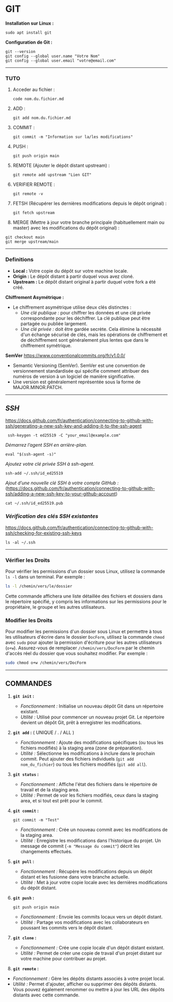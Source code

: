 # GIT

**Installation sur Linux :**
```
sudo apt install git
```

**Configuration de Git :**
```
git --version
git config --global user.name "Votre Nom"
git config --global user.email "votre@email.com"
```

***  

### TUTO

1. Acceder au fichier :
   ```
   code nom.du.fichier.md
   ```
3. ADD :
   ```
   git add nom.du.fichier.md
   ```
5. COMMIT :
   ```
   git commit -m "Information sur la/les modifications"
   ```
6. PUSH : 
   ```
   git push origin main
   ```
7. REMOTE (Ajouter le dépôt distant upstream) :
   ```
   git remote add upstream "Lien GIT"
   ```
8. VERIFIER REMOTE :
   ```
   git remote -v
   ```
9. FETSH (Récupérer les dernières modifications depuis le dépôt original) :
   ```
   git fetch upstream
   ```
10. MERGE (Mettre à jour votre branche principale (habituellement main ou master) avec les modifications du dépôt original) :
   ```
   git checkout main
   git merge upstream/main
   ```

***

### Definitions

- **Local :** Votre copie du dépôt sur votre machine locale.
- **Origin :** Le dépôt distant à partir duquel vous avez cloné.
- **Upstream :** Le dépôt distant original à partir duquel votre fork a été créé.

**Chiffrement Asymétrique :**
- Le chiffrement asymétrique utilise deux clés distinctes :
   - *Une clé publique :* pour chiffrer les données et une clé privée correspondante pour les déchiffrer. La clé publique peut être partagée ou publiée largement.
   - *Une clé privée :* doit être gardée secrète. Cela élimine la nécessité d'un échange sécurisé de clés, mais les opérations de chiffrement et de déchiffrement sont généralement plus lentes que dans le chiffrement symétrique.

**SemVer** https://www.conventionalcommits.org/fr/v1.0.0/
   - Semantic Versioning (SemVer). SemVer est une convention de versionnement standardisée qui spécifie comment attribuer des numéros de version à un logiciel de manière significative.
   - Une version est généralement représentée sous la forme de MAJOR.MINOR.PATCH.

***
## *SSH*
https://docs.github.com/fr/authentication/connecting-to-github-with-ssh/generating-a-new-ssh-key-and-adding-it-to-the-ssh-agent
```
 ssh-keygen -t ed25519 -C "your_email@example.com"
```

*Démarrez l’agent SSH en arrière-plan.*
```
eval "$(ssh-agent -s)"
```
*Ajoutez votre clé privée SSH à ssh-agent.*
```
ssh-add ~/.ssh/id_ed25519
```
*Ajout d’une nouvelle clé SSH à votre compte GitHub :*
(https://docs.github.com/fr/authentication/connecting-to-github-with-ssh/adding-a-new-ssh-key-to-your-github-account)
```
cat ~/.ssh/id_ed25519.pub
```
### *Vérification des clés SSH existantes*
https://docs.github.com/fr/authentication/connecting-to-github-with-ssh/checking-for-existing-ssh-keys
```
ls -al ~/.ssh
```

***

### Vérifier les Droits

Pour vérifier les permissions d'un dossier sous Linux, utilisez la commande `ls -l` dans un terminal. Par exemple :

```bash
ls -l /chemin/vers/le/dossier
```

Cette commande affichera une liste détaillée des fichiers et dossiers dans le répertoire spécifié, y compris les informations sur les permissions pour le propriétaire, le groupe et les autres utilisateurs.

### Modifier les Droits

Pour modifier les permissions d'un dossier sous Linux et permettre à tous les utilisateurs d'écrire dans le dossier `DocForm`, utilisez la commande `chmod` avec `sudo` pour ajouter la permission d'écriture pour les autres utilisateurs (`o+w`). Assurez-vous de remplacer `/chemin/vers/DocForm` par le chemin d'accès réel du dossier que vous souhaitez modifier. Par exemple :

```bash
sudo chmod o+w /chemin/vers/DocForm
```

***

## COMMANDES

1. **`git init` :**
   - *Fonctionnement :* Initialise un nouveau dépôt Git dans un répertoire existant.
   - *Utilité :* Utilisé pour commencer un nouveau projet Git. Le répertoire devient un dépôt Git, prêt à enregistrer les modifications.

2. **`git add` :** ( UNIQUE / . / ALL )
   - *Fonctionnement :* Ajoute des modifications spécifiques (ou tous les fichiers modifiés) à la staging area (zone de préparation).
   - *Utilité :* Sélectionne les modifications à inclure dans le prochain commit. Peut ajouter des fichiers individuels (`git add nom_du_fichier`) ou tous les fichiers modifiés (`git add all`).

3. **`git status` :**
   - *Fonctionnement :* Affiche l'état des fichiers dans le répertoire de travail et de la staging area.
   - *Utilité :* Permet de voir les fichiers modifiés, ceux dans la staging area, et si tout est prêt pour le commit.

4. **`git commit` :**
      ```
      git commit -m "Test"
      ```
   - *Fonctionnement :* Crée un nouveau commit avec les modifications de la staging area.
   - *Utilité :* Enregistre les modifications dans l'historique du projet. Un message de commit (`-m "Message du commit"`) décrit les changements effectués.

6. **`git pull` :**
   - *Fonctionnement :* Récupère les modifications depuis un dépôt distant et les fusionne dans votre branche actuelle.
   - *Utilité :* Met à jour votre copie locale avec les dernières modifications du dépôt distant.

7. **`git push` :**
      ```
      git push origin main
      ```
   - *Fonctionnement :* Envoie les commits locaux vers un dépôt distant.
   - *Utilité :* Partage vos modifications avec les collaborateurs en poussant les commits vers le dépôt distant.

9. **`git clone` :**
   - *Fonctionnement :* Crée une copie locale d'un dépôt distant existant.
   - *Utilité :* Permet de créer une copie de travail d'un projet distant sur votre machine pour contribuer au projet.

10. **`git remote` :**
   - *Fonctionnement :* Gère les dépôts distants associés à votre projet local.
   - *Utilité :* Permet d'ajouter, afficher ou supprimer des dépôts distants. Vous pouvez également renommer ou mettre à jour les URL des dépôts distants avec cette commande.
